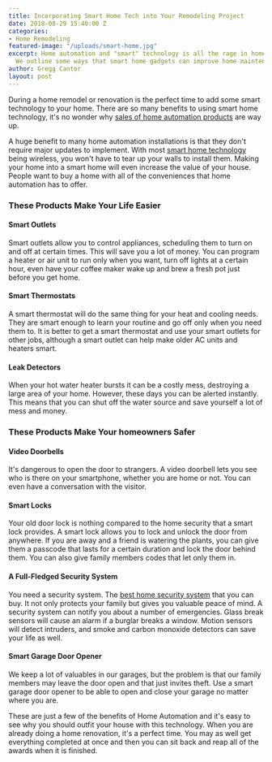 ```yaml
---
title: Incorporating Smart Home Tech into Your Remodeling Project
date: 2018-08-29 15:40:00 Z
categories:
- Home Remodeling
featured-image: "/uploads/smart-home.jpg"
excerpt: Home automation and "smart" technology is all the rage in home remodeling.
  We outline some ways that smart home gadgets can improve home maintenance and security.
author: Gregg Cantor
layout: post
---
```


During a home remodel or renovation is the perfect time to add some smart technology to your home. There are so many benefits to using smart home technology, it's no wonder why [sales of home automation products](https://www.npd.com/wps/portal/npd/us/news/press-releases/2017/us-home-automation-sales-growth-fueled-in-part-by-voice-control-and-digital-assistants/) are way up.

A huge benefit to many home automation installations is that they don't require major updates to implement. With most [smart home technology](/get-the-best-technology-stack-for-your-home-in-5-minutes/) being wireless, you won't have to tear up your walls to install them. Making your home into a smart home will even increase the value of your house. People want to buy a home with all of the conveniences that home automation has to offer. 

### These Products Make Your Life Easier

#### Smart Outlets

Smart outlets allow you to control appliances, scheduling them to turn on and off at certain times. This will save you a lot of money. You can program a heater or air unit to run only when you want, turn off lights at a certain hour, even have your coffee maker wake up and brew a fresh pot just before you get home. 

#### Smart Thermostats

A smart thermostat will do the same thing for your heat and cooling needs. They are smart enough to learn your routine and go off only when you need them to. It is better to get a smart thermostat and use your smart outlets for other jobs, although a smart outlet can help make older AC units and heaters smart.

#### Leak Detectors

When your hot water heater bursts it can be a costly mess, destroying a large area of your home. However, these days you can be alerted instantly. This means that you can shut off the water source and save yourself a lot of mess and money.

### These Products Make Your homeowners Safer

#### Video Doorbells

It's dangerous to open the door to strangers. A video doorbell lets you see who is there on your smartphone, whether you are home or not. You can even have a conversation with the visitor.

#### Smart Locks

Your old door lock is nothing compared to the home security that a smart lock provides. A smart lock allows you to lock and unlock the door from anywhere. If you are away and a friend is watering the plants, you can give them a passcode that lasts for a certain duration and lock the door behind them. You can also give family members codes that let only them in.

#### A Full-Fledged Security System

You need a security system. The [best home security system](http://www.gadgetreview.com/best-home-security-system) that you can buy. It not only protects your family but gives you valuable peace of mind. A security system can notify you about a number of emergencies. Glass break sensors will cause an alarm if a burglar breaks a window. Motion sensors will detect intruders, and smoke and carbon monoxide detectors can save your life as well.

#### Smart Garage Door Opener

We keep a lot of valuables in our garages, but the problem is that our family members may leave the door open and that just invites theft. Use a smart garage door opener to be able to open and close your garage no matter where you are.

These are just a few of the benefits of Home Automation and it's easy to see why you should outfit your house with this technology. When you are already doing a home renovation, it's a perfect time. You may as well get everything completed at once and then you can sit back and reap all of the awards when it is finished.